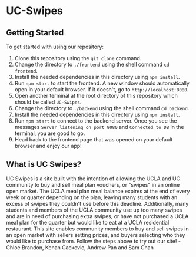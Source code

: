 # UC-Swipes

## Getting Started
To get started with using our repository:
1. Clone this repository using the `git clone` command.
2. Change the directory to `./frontend` using the shell command `cd frontend`.
3. Install the needed dependencies in this directory using `npm install`.
4. Run `npm start` to start the frontend. A new window should automatically open in your default browser. If it doesn't, go to `http://localhost:8080`.
5. Open another terminal at the root directory of this repository which should be called `UC-Swipes`.
6. Change the directory to `./backend` using the shell command `cd backend`.
7. Install the needed dependencies in this directory using `npm install`.
8. Run `npm start` to connect to the backend server. Once you see the messages `Server listening on port 8080` and `Connected to DB` in the terminal, you are good to go.
10. Head back to the frontend page that was opened on your default browser and enjoy our app!

## What is UC Swipes?
UC Swipes is a site built with the intention of allowing the UCLA and UC community to buy and sell meal plan vouchers, or "swipes" in an online open market. The UCLA meal plan meal balance expires at the end of every week or quarter depending on the plan, leaving many students with an excess of swipes they couldn't use before this deadline. Additionally, many students and members of the UCLA community use up too many swipes and are in need of purchasing extra swipes, or have not purchased a UCLA meal plan for the quarter but would like to eat at a UCLA residential restaurant. This site enables community members to buy and sell swipes in an open market with sellers setting prices, and buyers selecting who they would like to purchase from. Follow the steps above to try out our site!
  -Chloe Brandon, Kenan Cackovic, Andrew Pan and Sam Chan
